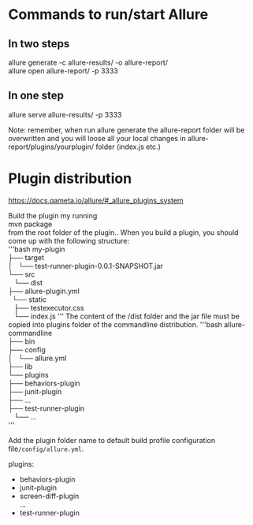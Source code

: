 # Commands to run/start Allure  
## In two steps  
allure generate -c allure-results/ -o allure-report/  
allure open allure-report/ -p 3333  
## In one step  
allure serve allure-results/ -p 3333  

Note: remember, when run allure generate the allure-report folder will be overwritten 
and you will loose all your local changes in allure-report/plugins/yourplugin/ folder 
(index.js etc.)  

# Plugin distribution  
  
https://docs.qameta.io/allure/#_allure_plugins_system  

Build the plugin my running  
mvn package  
from the root folder of the plugin..
When you build a plugin, you should come up with the following structure:  
'''bash
my-plugin  
├── target  
│   └── test-runner-plugin-0.0.1-SNAPSHOT.jar  
└── src  
    └── dist  
        ├── allure-plugin.yml  
        └── static  
            ├── testexecutor.css  
            └── index.js 
'''
The content of the /dist folder and the jar file must be copied into plugins folder of the commandline distribution. 
'''bash
allure-commandline  
├── bin  
├── config  
│   └── allure.yml  
├── lib  
└── plugins  
    ├── behaviors-plugin  
    ├── junit-plugin  
    ├── ...  
    ├── test-runner-plugin  
    └── ...  
'''

Add the plugin folder name to default build profile configuration file`/config/allure.yml`. 

plugins:  
  - behaviors-plugin  
  - junit-plugin  
  - screen-diff-plugin  
  ...
  - test-runner-plugin


